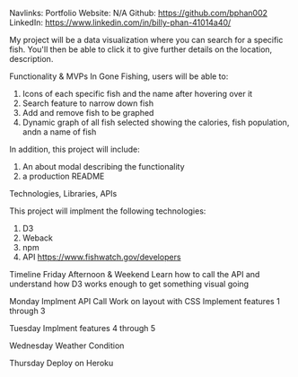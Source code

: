 
Navlinks:
Portfolio Website: N/A
Github: https://github.com/bphan002
LinkedIn: https://www.linkedin.com/in/billy-phan-41014a40/


My project will be a data visualization where you can search for a specific fish. You'll then be able to click it to give further details on the location, description. 

Functionality & MVPs
In Gone Fishing, users will be able to:

1. Icons of each specific fish and the name after hovering over it
2. Search feature to narrow down fish
3. Add and remove fish to be graphed
4. Dynamic graph of all fish selected showing the calories, fish population, andn a name of fish

In addition, this project will include:
 1. An about modal describing the functionality
 2. a production README


Technologies, Libraries, APIs

This project will implment the following technologies:

1. D3
2. Weback
3. npm
4. API https://www.fishwatch.gov/developers

Timeline
Friday Afternoon & Weekend
Learn how to call the API and understand how D3 works enough to get something visual going

Monday
Implment API Call
Work on layout with CSS
Implement features 1 through 3

Tuesday
Implment features 4 through 5

Wednesday
Weather Condition

Thursday
Deploy on Heroku 